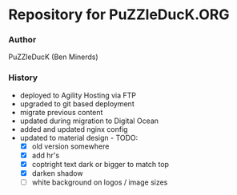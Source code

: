 # Repository for PuZZleDucK.ORG

### Author

PuZZleDucK (Ben Minerds)

### History

- deployed to Agility Hosting via FTP
- upgraded to git based deployment
- migrate previous content
- updated during migration to Digital Ocean
- added and updated nginx config
- updated to material design - TODO:
  - [x] old version somewhere
  - [x] add hr's
  - [x] coptright text dark or bigger to match top
  - [x] darken shadow
  - [ ] white background on logos / image sizes
